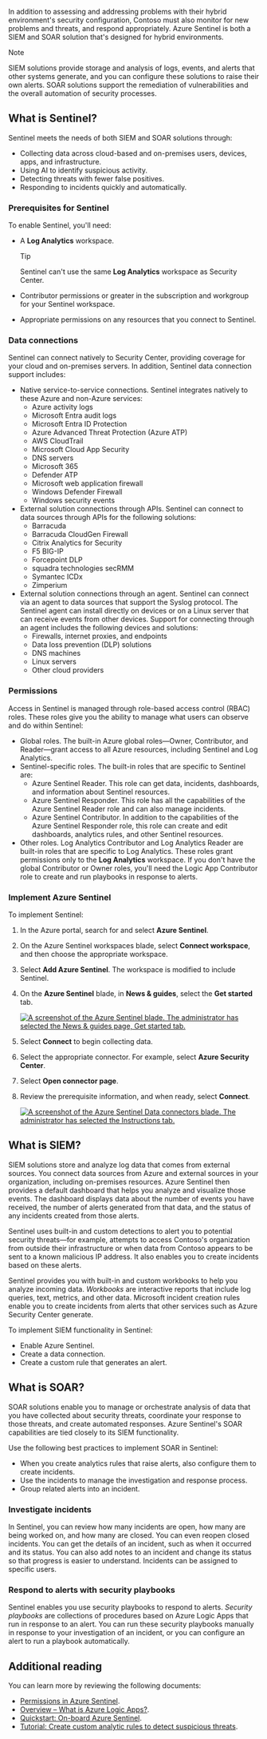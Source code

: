

In addition to assessing and addressing problems with their hybrid environment's security configuration, Contoso must also monitor for new problems and threats, and respond appropriately. Azure Sentinel is both a SIEM and SOAR solution that's designed for hybrid environments.

> [!NOTE]
> SIEM solutions provide storage and analysis of logs, events, and alerts that other systems generate, and you can configure these solutions to raise their own alerts. SOAR solutions support the remediation of vulnerabilities and the overall automation of security processes.

## What is Sentinel?

Sentinel meets the needs of both SIEM and SOAR solutions through:

- Collecting data across cloud-based and on-premises users, devices, apps, and infrastructure.
- Using AI to identify suspicious activity.
- Detecting threats with fewer false positives.
- Responding to incidents quickly and automatically.

### Prerequisites for Sentinel

To enable Sentinel, you'll need:

- A **Log Analytics** workspace.

    > [!TIP]
    > Sentinel can't use the same **Log Analytics** workspace as Security Center.

- Contributor permissions or greater in the subscription and workgroup for your Sentinel workspace.
- Appropriate permissions on any resources that you connect to Sentinel.

### Data connections

Sentinel can connect natively to Security Center, providing coverage for your cloud and on-premises servers. In addition, Sentinel data connection support includes:

- Native service-to-service connections. Sentinel integrates natively to these Azure and non-Azure services:
  - Azure activity logs
  - Microsoft Entra audit logs
  - Microsoft Entra ID Protection
  - Azure Advanced Threat Protection (Azure ATP)
  - AWS CloudTrail
  - Microsoft Cloud App Security
  - DNS servers
  - Microsoft 365
  - Defender ATP
  - Microsoft web application firewall
  - Windows Defender Firewall
  - Windows security events
- External solution connections through APIs. Sentinel can connect to data sources through APIs for the following solutions:
  - Barracuda
  - Barracuda CloudGen Firewall
  - Citrix Analytics for Security
  - F5 BIG-IP
  - Forcepoint DLP
  - squadra technologies secRMM
  - Symantec ICDx
  - Zimperium
- External solution connections through an agent. Sentinel can connect via an agent to data sources that support the Syslog protocol. The Sentinel agent can install directly on devices or on a Linux server that can receive events from other devices. Support for connecting through an agent includes the following devices and solutions:
  - Firewalls, internet proxies, and endpoints
  - Data loss prevention (DLP) solutions
  - DNS machines
  - Linux servers
  - Other cloud providers

### Permissions

Access in Sentinel is managed through role-based access control (RBAC) roles. These roles give you the ability to manage what users can observe and do within Sentinel:

- Global roles. The built-in Azure global roles&mdash;Owner, Contributor, and Reader&mdash;grant access to all Azure resources, including Sentinel and Log Analytics.
- Sentinel-specific roles. The built-in roles that are specific to Sentinel are:
  - Azure Sentinel Reader. This role can get data, incidents, dashboards, and information about Sentinel resources.
  - Azure Sentinel Responder. This role has all the capabilities of the Azure Sentinel Reader role and can also manage incidents.
  - Azure Sentinel Contributor. In addition to the capabilities of the Azure Sentinel Responder role, this role can create and edit dashboards, analytics rules, and other Sentinel resources.
- Other roles. Log Analytics Contributor and Log Analytics Reader are built-in roles that are specific to Log Analytics. These roles grant permissions only to the **Log Analytics** workspace. If you don't have the global Contributor or Owner roles, you'll need the Logic App Contributor role to create and run playbooks in response to alerts.

### Implement Azure Sentinel

To implement Sentinel:

1. In the Azure portal, search for and select **Azure Sentinel**.
2. On the Azure Sentinel workspaces blade, select **Connect workspace**, and then choose the appropriate workspace.
3. Select **Add Azure Sentinel**. The workspace is modified to include Sentinel.
4. On the **Azure Sentinel** blade, in **News & guides**, select the **Get started** tab.

    [![A screenshot of the Azure Sentinel blade. The administrator has selected the News & guides page, Get started tab.](../media/m1-sentinel.png)](../media/m1-sentinel.png#lightbox)

5. Select **Connect** to begin collecting data.
6. Select the appropriate connector. For example, select **Azure Security Center**.
7. Select **Open connector page**.
8. Review the prerequisite information, and when ready, select **Connect**.

    [![A screenshot of the Azure Sentinel Data connectors blade. The administrator has selected the Instructions tab.](../media/m1-sentinel-2.png)](../media/m1-sentinel-2.png#lightbox)

## What is SIEM?

SIEM solutions store and analyze log data that comes from external sources. You connect data sources from Azure and external sources in your organization, including on-premises resources. Azure Sentinel then provides a default dashboard that helps you analyze and visualize those events. The dashboard displays data about the number of events you have received, the number of alerts generated from that data, and the status of any incidents created from those alerts.

Sentinel uses built-in and custom detections to alert you to potential security threats&mdash;for example, attempts to access Contoso's organization from outside their infrastructure or when data from Contoso appears to be sent to a known malicious IP address. It also enables you to create incidents based on these alerts.

Sentinel provides you with built-in and custom workbooks to help you analyze incoming data. *Workbooks* are interactive reports that include log queries, text, metrics, and other data. Microsoft incident creation rules enable you to create incidents from alerts that other services such as Azure Security Center generate.

To implement SIEM functionality in Sentinel:

- Enable Azure Sentinel.
- Create a data connection.
- Create a custom rule that generates an alert.

## What is SOAR?

SOAR solutions enable you to manage or orchestrate analysis of data that you have collected about security threats, coordinate your response to those threats, and create automated responses. Azure Sentinel's SOAR capabilities are tied closely to its SIEM functionality.

Use the following best practices to implement SOAR in Sentinel:

- When you create analytics rules that raise alerts, also configure them to create incidents.
- Use the incidents to manage the investigation and response process.
- Group related alerts into an incident.

### Investigate incidents

In Sentinel, you can review how many incidents are open, how many are being worked on, and how many are closed. You can even reopen closed incidents. You can get the details of an incident, such as when it occurred and its status. You can also add notes to an incident and change its status so that progress is easier to understand. Incidents can be assigned to specific users.

### Respond to alerts with security playbooks

Sentinel enables you use security playbooks to respond to alerts. *Security playbooks* are collections of procedures based on Azure Logic Apps that run in response to an alert. You can run these security playbooks manually in response to your investigation of an incident, or you can configure an alert to run a playbook automatically.

## Additional reading

You can learn more by reviewing the following documents:

- [Permissions in Azure Sentinel](https://aka.ms/sentinel-roles?azure-portal=true).
- [Overview – What is Azure Logic Apps?](https://aka.ms/logic-apps-overview?azure-portal=true).
- [Quickstart: On-board Azure Sentinel](https://aka.ms/quickstart-onboard?azure-portal=true).
- [Tutorial: Create custom analytic rules to detect suspicious threats](https://aka.ms/tutorial-detect-threats-custom?azure-portal=true).
